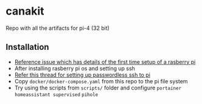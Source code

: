 # canakit
Repo with all the artifacts for pi-4 (32 bit)


## Installation
- [Reference issue which has details of the first time setup of a rasberry pi](https://github.com/rkumar2468/canakit/issues/1)
- After installing rasberry pi os and setting up ssh
- [Refer this thread for setting up passwordless ssh to pi](https://github.com/rkumar2468/canakit/issues/1#issuecomment-1045137675)
- Copy `docker/docker-compose.yaml` from this repo to the pi file system
- Try using the scripts from `scripts/` folder and configure `portainer` `homeassistant supervised` `pihole`
